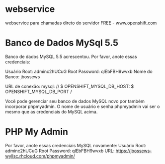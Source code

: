 webservice
==========

webservice para chamadas direto do servidor FREE - www.openshift.com



Banco de Dados MySql 5.5
==========
Banco de dados MySQL 5.5 acrescentou. Por favor, anote essas credenciais:

   Usuário Root: adminc2hUCuG
   Root Password: qlEbFBH9wvxb
   Nome do Banco: jbossews

URL de conexão: mysql: // $ OPENSHIFT_MYSQL_DB_HOST: $ OPENSHIFT_MYSQL_DB_PORT /

Você pode gerenciar seu banco de dados MySQL novo por também incorporar phpmyadmin.
O nome de usuário e senha phpmyadmin vai ser o mesmo que as credenciais do MySQL acima.


PHP My Admin
==========
Por favor, anote essas credenciais MySQL novamente:
Usuário Root: adminc2hUCuG
Root Password: qlEbFBH9wvxb
URL: https://jbossews-wyllsc.rhcloud.com/phpmyadmin/

